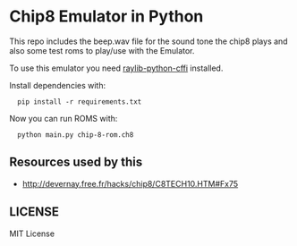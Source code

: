 # Chip8 Emulator in Python

This repo includes the beep.wav file for the sound tone the chip8 plays
and also some test roms to play/use with the Emulator.

To use this emulator you need [raylib-python-cffi](https://github.com/electronstudio/raylib-python-cffi) installed.

Install dependencies with:

  ```console
    pip install -r requirements.txt
  ```
Now you can run ROMS with:

  ```console
    python main.py chip-8-rom.ch8
  ```

## Resources used by this
- http://devernay.free.fr/hacks/chip8/C8TECH10.HTM#Fx75

## LICENSE
MIT License
